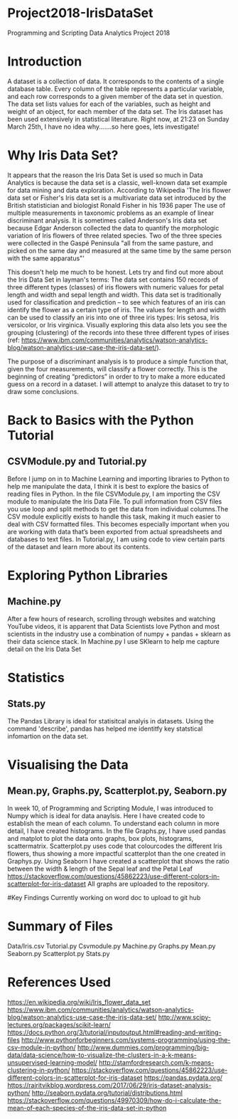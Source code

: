 
# Project2018-IrisDataSet
Programming and Scripting Data Analytics Project 2018

# Introduction
A dataset is a collection of data.  It corresponds to the contents of a single database table. Every column of the table represents a particular variable, and each row corresponds to a given member of the data set in question. The data set lists values for each of the variables, such as height and weight of an object, for each member of the data set.  The Iris dataset has been used extensively in statistical literature.  Right now, at 21:23 on Sunday March 25th, I have no idea why.......so here goes, lets investigate!

# Why Iris Data Set?
It appears that the reason the Iris Data Set is used so much in Data Analytics is because the data set is a classic, well-known data set example for data mining and data exploration. According to Wikipedia 'The Iris flower data set or Fisher's Iris data set is a multivariate data set introduced by the British statistician and biologist Ronald Fisher in his 1936 paper The use of multiple measurements in taxonomic problems as an example of linear discriminant analysis. It is sometimes called Anderson's Iris data set because Edgar Anderson collected the data to quantify the morphologic variation of Iris flowers of three related species. Two of the three species were collected in the Gaspé Peninsula "all from the same pasture, and picked on the same day and measured at the same time by the same person with the same apparatus"'

This doesn't help me much to be honest.  Lets try and find out more about the Iris Data Set in layman's terms:
The data set contains 150 records of three different types (classes) of iris flowers with numeric values for petal length and width and sepal length and width.  This data set is traditionally used for classification and prediction – to see which features of an iris can identify the flower as a certain type of iris. The values for length and width can be used to classify an iris into one of three iris types: Iris setosa, Iris versicolor, or Iris virginica. Visually exploring this data also lets you see the grouping (clustering) of the records into these three different types of irises (ref: https://www.ibm.com/communities/analytics/watson-analytics-blog/watson-analytics-use-case-the-iris-data-set/).

The purpose of a discriminant analysis is to produce a simple function that, given the four measurements, will classify a flower correctly. This is the beginning of creating “predictors” in order to try to make a more educated guess on a record in a dataset. I will attempt to analyze this dataset to try to draw some conclusions. 
 
# Back to Basics with the Python Tutorial
## CSVModule.py and Tutorial.py
Before I jump on in to Machine Learning and importing libraries to Python to help me manipulate the data, I think it is best to explore the basics of reading files in Python. In the file CSVModule.py, I am importing the CSV module to manipulate the Iris Data File. To pull information from CSV files you use loop and split methods to get the data from individual columns.The CSV module explicitly exists to handle this task, making it much easier to deal with CSV formatted files. This becomes especially important when you are working with data that’s been exported from actual spreadsheets and databases to text files. In Tutorial.py, I am using code to view certain parts of the dataset and learn more about its contents.   

# Exploring Python Libraries 
## Machine.py
After a few hours of research, scrolling through websites and watching YouTube videos, it is apparent that Data Scientists love Python and most scientists in the industry use a combination of numpy + pandas + sklearn as their data science stack. In Machine.py I use SKlearn to help me capture detail on the Iris Data Set
 
# Statistics
## Stats.py
The Pandas Library is ideal for statisitcal analyis in datasets. Using the command 'describe', pandas has helped me identitfy key statstical infomartion on the data set.

# Visualising the Data
## Mean.py, Graphs.py, Scatterplot.py, Seaborn.py
In week 10, of Programming and Scripting Module, I was introduced to Numpy which is ideal for data anaylsis.  Here I have created code to establish the mean of each column.  To understand each column in more detail, I have created histograms.  In the file Graphs.py, I have used pandas and matplot to plot the data onto graphs, box plots, histograms, scattermatrix. Scatterplot.py uses code that colourcodes the different Iris flowers, thus showing a more impactful scatterplot than the one created in Graphys.py.
Using Seaborn I have created a scatterplot that shows the ratio between the width & length of the Sepal leaf and the Petal Leaf
https://stackoverflow.com/questions/45862223/use-different-colors-in-scatterplot-for-iris-dataset
All graphs are uploaded to the repository.

#Key Findings
Currently working on word doc to upload to git hub


# Summary of Files
Data/Iris.csv
Tutorial.py
Csvmodule.py
Machine.py
Graphs.py
Mean.py
Seaborn.py
Scatterplot.py
Stats.py

# References Used
https://en.wikipedia.org/wiki/Iris_flower_data_set
https://www.ibm.com/communities/analytics/watson-analytics-blog/watson-analytics-use-case-the-iris-data-set/
http://www.scipy-lectures.org/packages/scikit-learn/
https://docs.python.org/3/tutorial/inputoutput.html#reading-and-writing-files
http://www.pythonforbeginners.com/systems-programming/using-the-csv-module-in-python/
http://www.dummies.com/programming/big-data/data-science/how-to-visualize-the-clusters-in-a-k-means-unsupervised-learning-model/
http://stamfordresearch.com/k-means-clustering-in-python/
https://stackoverflow.com/questions/45862223/use-different-colors-in-scatterplot-for-iris-dataset
https://pandas.pydata.org/
https://rajritvikblog.wordpress.com/2017/06/29/iris-dataset-analysis-python/
http://seaborn.pydata.org/tutorial/distributions.html
https://stackoverflow.com/questions/49970309/how-do-i-calculate-the-mean-of-each-species-of-the-iris-data-set-in-python

